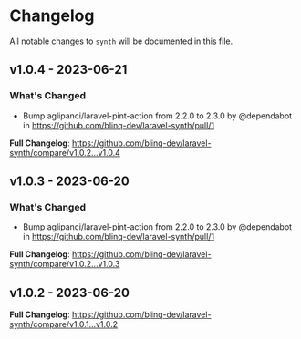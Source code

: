 # Changelog

All notable changes to `synth` will be documented in this file.

## v1.0.4 - 2023-06-21

### What's Changed

- Bump aglipanci/laravel-pint-action from 2.2.0 to 2.3.0 by @dependabot in https://github.com/blinq-dev/laravel-synth/pull/1

**Full Changelog**: https://github.com/blinq-dev/laravel-synth/compare/v1.0.2...v1.0.4

## v1.0.3 - 2023-06-20

### What's Changed

- Bump aglipanci/laravel-pint-action from 2.2.0 to 2.3.0 by @dependabot in https://github.com/blinq-dev/laravel-synth/pull/1

**Full Changelog**: https://github.com/blinq-dev/laravel-synth/compare/v1.0.2...v1.0.3

## v1.0.2 - 2023-06-20

**Full Changelog**: https://github.com/blinq-dev/laravel-synth/compare/v1.0.1...v1.0.2
